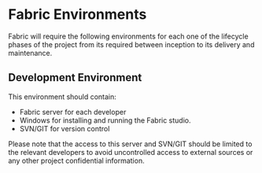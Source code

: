 # Fabric Environments

Fabric will require the following environments for each one of the lifecycle phases of the project from its required between inception to its delivery and maintenance.

## Development Environment

This environment should contain:
- Fabric server for each developer
- Windows for installing and running the Fabric studio.
- SVN/GIT for version control

Please note that the access to this server and SVN/GIT should be limited to the relevant developers to avoid uncontrolled access to external sources or any other project confidential information.

